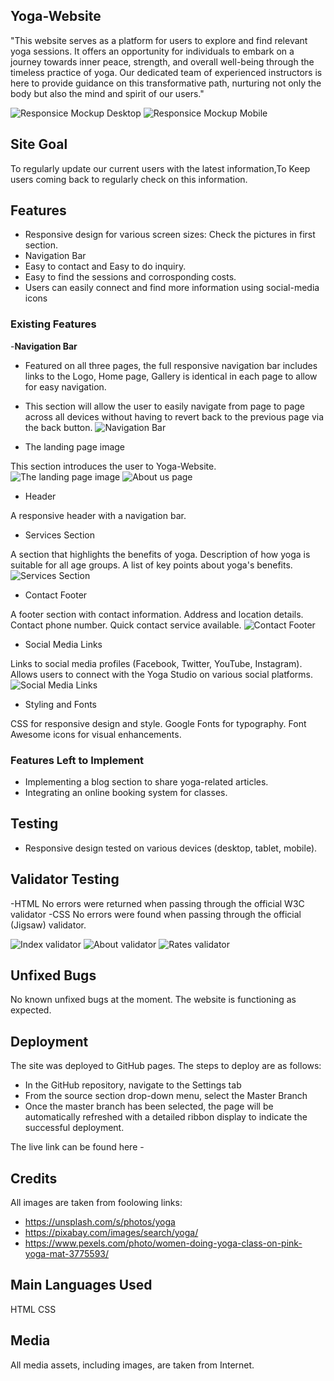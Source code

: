 ## Yoga-Website

"This website serves as a platform for users to explore and find relevant yoga sessions. It offers an opportunity for individuals to embark on a journey towards inner peace, strength, and overall well-being through the timeless practice of yoga. Our dedicated team of experienced instructors is here to provide guidance on this transformative path, nurturing not only the body but also the mind and spirit of our users."

![Responsice Mockup Desktop](https://github.com/pooja-par/Yoga-Website/blob/main/assets/images/bigscreen.png)
![Responsice Mockup Mobile](https://github.com/pooja-par/Yoga-Website/blob/main/assets/images/mobile_screening.png)

## Site Goal

To regularly update our current users with the latest information,To Keep users coming back to regularly check on this information.

## Features

- Responsive design for various screen sizes: Check the pictures in first section.
- Navigation Bar
- Easy to contact and Easy to do inquiry.
- Easy to find the sessions and corrosponding costs.
- Users can easily connect and find more information using social-media icons

### Existing Features

-__Navigation Bar__

- Featured on all three pages, the full responsive navigation bar includes links to the Logo, Home page, Gallery is identical in each page to allow for easy navigation.
- This section will allow the user to easily navigate from page to page across all devices without having to revert back to the previous page via the back button.
![Navigation Bar](<https://github.com/pooja-par/Yoga-Website/blob/main/assets/images/navigation.png>)

- The landing page image

This section introduces the user to Yoga-Website.
![The landing page image](<https://github.com/pooja-par/Yoga-Website/blob/main/assets/images/landing_page.png>)
![About us page](<https://github.com/pooja-par/Yoga-Website/blob/main/assets/images/about.png>)

- Header

A responsive header with a navigation bar.

- Services Section

A section that highlights the benefits of yoga.
Description of how yoga is suitable for all age groups.
A list of key points about yoga's benefits.
![Services Section](<https://github.com/pooja-par/Yoga-Website/blob/main/assets/images/service.png>)

- Contact Footer

A footer section with contact information.
Address and location details.
Contact phone number.
Quick contact service available.
![Contact Footer](<https://github.com/pooja-par/Yoga-Website/blob/main/assets/images/contact.png>)

- Social Media Links

Links to social media profiles (Facebook, Twitter, YouTube, Instagram).
Allows users to connect with the Yoga Studio on various social platforms.
![Social Media Links](<https://github.com/pooja-par/Yoga-Website/blob/main/assets/images/social_media.png>)


- Styling and Fonts

CSS for responsive design and style.
Google Fonts for typography.
Font Awesome icons for visual enhancements.

### Features Left to Implement

- Implementing a blog section to share yoga-related articles.
- Integrating an online booking system for classes.

## Testing

- Responsive design tested on various devices (desktop, tablet, mobile).

## Validator Testing

-HTML
No errors were returned when passing through the official W3C validator
-CSS
No errors were found when passing through the official (Jigsaw) validator.

![Index validator](<https://github.com/pooja-par/Yoga-Website/blob/main/assets/images/index_validator.png>)
![About validator](<https://github.com/pooja-par/Yoga-Website/blob/main/assets/images/about_validator.png>)
![Rates validator](<https://github.com/pooja-par/Yoga-Website/blob/main/assets/images/rates_validator.png>)

## Unfixed Bugs

No known unfixed bugs at the moment. The website is functioning as expected.

## Deployment

The site was deployed to GitHub pages. The steps to deploy are as follows:

- In the GitHub repository, navigate to the Settings tab
- From the source section drop-down menu, select the Master Branch
- Once the master branch has been selected, the page will be automatically refreshed with a detailed ribbon display to indicate the successful deployment.

The live link can be found here -

## Credits
All images are taken from foolowing links:
- <https://unsplash.com/s/photos/yoga>
- <https://pixabay.com/images/search/yoga/>
- <https://www.pexels.com/photo/women-doing-yoga-class-on-pink-yoga-mat-3775593/>

## Main Languages Used
HTML
CSS


## Media

All media assets, including images, are taken from Internet.
  
